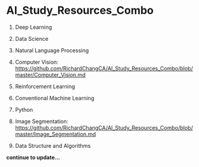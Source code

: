 # AI_Study_Resources_Combo

1. Deep Learning

2. Data Science

3. Natural Language Processing

4. Computer Vision: https://github.com/RichardChangCA/AI_Study_Resources_Combo/blob/master/Computer_Vision.md

5. Reinforcement Learning

6. Conventional Machine Learning

7. Python

8. Image Segmentation: https://github.com/RichardChangCA/AI_Study_Resources_Combo/blob/master/Image_Segmentation.md

9. Data Structure and Algorithms

<b>continue to update...
